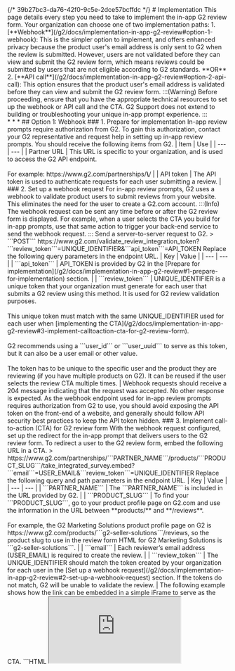 <div>
  {/* 39b27bc3-da76-42f0-9c5e-2dce57bcffdc */}
  # Implementation
  This page details every step you need to take to implement the in-app G2 review form.
  Your organization can choose one of two implementation paths:
  1. [**Webhook**](/g2/docs/implementation-in-app-g2-review#option-1-webhook): This is the simpler option to implement, and offers enhanced privacy because the product user's email address is only sent to G2 when the review is submitted. However, users are not validated before they can view and submit the G2 review form, which means reviews could be submitted by users that are not eligible according to G2 standards.
  **OR**
  2. [**API call**](/g2/docs/implementation-in-app-g2-review#option-2-api-call): This option ensures that the product user's email address is validated before they can view and submit the G2 review form. 
  :::(Warning)
  Before proceeding, ensure that you have the appropriate technical resources to set up the webhook or API call and the CTA.
  G2 Support does not extend to building or troubleshooting your unique in-app prompt experience.
  :::
  <br />
  * * *
  ## Option 1: Webhook
  ### 1. Prepare for implementation
  In-app review prompts require authorization from G2. To gain this authorization, contact your G2 representative and request help in setting up in-app review prompts.
  You should receive the following items from G2.
  | Item | Use |
  | --- | --- |
  | Partner URL | This URL is specific to your organization, and is used to access the G2 API endpoint. <br /><br /> For example: https://www.g2.com/partnerships/<strong>\<partnername /></strong>/ |
  | API token | The API token is used to authenticate requests for each user submitting a review. |
  ### 2. Set up a webhook request
  For in-app review prompts, G2 uses a webhook to validate product users to submit reviews from your website. This eliminates the need for the user to create a G2.com account.
  :::(Info)
  The webhook request can be sent any time before or after the G2 review form is displayed. For example, when a user selects the CTA you build for in-app prompts, use that same action to trigger your back-end service to send the webhook request.
  :::
  Send a server-to-server request to G2.
  &gt; ```POST``` https://www.g2.com/validate_review_integration_token?```review_token```=UNIQUE_IDENTIFIER&amp;```api_token```=API_TOKEN
  Replace the following query parameters in the endpoint URL.
  | Key | Value |
  | --- | --- |
  | ```api_token``` | API_TOKEN is provided by G2 in the [Prepare for implementation](/g2/docs/implementation-in-app-g2-review#1-prepare-for-implementation) section. |
  | ```review_token``` | UNIQUE_IDENTIFIER is a unique token that your organization must generate for each user that submits a G2 review using this method. It is used for G2 review validation purposes. <br /><br /> This unique token must match with the same UNIQUE_IDENTIFIER used for each user when [implementing the CTA](/g2/docs/implementation-in-app-g2-review#3-implement-calltoaction-cta-for-g2-review-form). <br /><br /> G2 recommends using a ```user_id``` or ```user_uuid``` to serve as this token, but it can also be a user email or other value. <br /><br /> The token has to be unique to the specific user and the product they are reviewing (if you have multiple products on G2). It can be reused if the user selects the review CTA multiple times. |
  Webhook requests should receive a 204 message indicating that the request was accepted. No other response is expected.
  As the webhook endpoint used for in-app review prompts requires authorization from G2 to use, you should avoid exposing the API token on the front-end of a website, and generally should follow API security best practices to keep the API token hidden.
  ### 3. Implement call-to-action (CTA) for G2 review form
  With the webhook request configured, set up the redirect for the in-app prompt that delivers users to the G2 review form.
  To redirect a user to the G2 review form, embed the following URL in a CTA.
  &gt; https://www.g2.com/partnerships/```PARTNER_NAME```/products/```PRODUCT_SLUG```/take_integrated_survey.embed?```email```=USER_EMAIL&amp;```review_token```=UNIQUE_IDENTIFIER
  Replace the following query and path parameters in the endpoint URL.
  | Key | Value |
  | --- | --- |
  | ```PARTNER_NAME``` | The ```PARTNER_NAME``` is included in the URL provided by G2. |
  | ```PRODUCT_SLUG``` | To find your ```PRODUCT_SLUG```, go to your product profile page on G2.com and use the information in the URL between **products/** and **/reviews**. <br /><br /> For example, the G2 Marketing Solutions product profile page on G2 is https://www.g2.com/products/```g2-seller-solutions```/reviews, so the product slug to use in the review form HTML for G2 Marketing Solutions is ```g2-seller-solutions```. |
  | ```email``` | Each reviewer’s email address (USER_EMAIL) is required to create the review. |
  | ```review_token``` | The UNIQUE_IDENTIFIER should match the token created by your organization for each user in the [Set up a webhook request](/g2/docs/implementation-in-app-g2-review#2-set-up-a-webhook-request) section. If the tokens do not match, G2 will be unable to validate the review. |
  The following example shows how the link can be embedded in a simple iFrame to serve as the CTA.
  ```HTML
  <iframe src="https://www.g2.com/partnerships/PARTNER_ID/products/PRODUCT_SLUG/take_integrated_survey.embed?email=USER_EMAIL&review_token=UNIQUE_IDENTIFIER" style={{width: '80vw', height: '80vh'}} />
  ```
  Review the [prompt guidelines](/g2/docs/prompt-guidelines) for suggestions on the language and appearance to include in the CTA.
  <br />
  * * *
  ## Option 2: API call
  ### 1. Prepare for implementation
  In-app review prompts require authorization from G2. To gain this authorization, contact a G2 representative and request help in setting up in-app review prompts.
  You should receive the following items from G2.
  | Item | Use |
  | --- | --- |
  | Partner URL | This URL is specific to your organization, and is used to access the G2 API endpoint. <br /><br /> For example: https://www.g2.com/partnerships/<strong>\<partnername /></strong>/ |
  | API token | The API token is used to authenticate requests for the one-time passcodes that are necessary for each user submitting a review. |
  | Product UUIDs | The product IDs for your products on G2 that can be used as part of the in-app review prompt process. <br /><br /> If you have multiple products that you want to highlight as part of in-app prompts, note that each CTA link can only utilize one product ID. For multiple products, consider building CTAs that tell the user which product they are going to be reviewing. |
  | (Optional) Redirect URL | To redirect users to a specific URL after completing the G2 review, provide a redirect URL to your G2 representative before implementing the prompts. This URL can only be set by a G2 representative. <br /><br /> If a redirect URL is not provided, users are redirected to a generic “Thanks for your review” message after completing a review. |
  As the API endpoint used for in-app review prompts requires authorization from G2 to use, you should avoid exposing the API token on the front-end of a website, and generally should follow API security best practices to keep the API token hidden.
  ### 2. Set up the API call
  When a user enters a site page or area where the in-app review prompt appears, send a server-to-server request to G2:
  &gt; ```POST``` https://www.g2.com/partnerships/```PARTNER_NAME```/tokens
  Include the following in your request payload.
  ```
  {'{'}
  "api_token": "API_TOKEN",
  "product_id": "PRODUCT_ID"
  {'}'}
  ```
  You will receive a one-time passcode in the response.
  ```
  {'{'}
  "state": "ONETIME_PASSCODE"
  {'}'}
  ```
  This passcode expires in 24 hours, and it is used to validate the authenticity of a request for access to the G2 review form.
  You do not need to secure the ```"state": "ONETIME_PASSCODE"``` information. The one-time passcode is decrypted by G2 for the purposes of accessing the G2 review form, but it is otherwise valueless.
  ### 3. Implement call-to-action (CTA) for G2 review form
  With the API call configured to retrieve the one-time passcode, set up the redirect for the in-app prompt that delivers users to the G2 review form.
  G2 recommends that the communication handshake happens on your server, and that the user is redirected via a ```POST``` or ```GET``` request.
  &gt;https://www.g2.com/partnerships/```PARTNER_NAME```/users/login.embed?
  Set up a method to retrieve the user email and include it in the request payload.
  Include the following in your request payload.
  ```
  {'{'}
  "state": "ONETIME_PASSCODE",
  "email": "USER_EMAIL",
  {'}'}
  ```
  :::(Info)
  If the one-time passcode is incorrect or expired, the user is shown a 404 error.
  If the user's credentials are not included with the request payload, they are shown a 422 error stating that G2 could not find or create a user. Ensure that the user credentials are being passed to G2 to resolve this issue.
  :::
  To redirect the user to the G2 review form, embed a URL similar to the following example in a CTA.
  &gt; https://www.g2.com/partnerships/```PARTNER_NAME```/users/login.embed?```state```=ONETIME_PASSCODE&amp;```email```=aoeu@example.com
  The following example shows how the link can be embedded in a simple iFrame to serve as the CTA.
  ```HTML
  <iframe src="https://www.g2.com/partnerships/PARTNER_NAME/users/login.embed?state=ONETIME_PASSCODE&email=aoeu@example.com" style={{width: '80vw', height: '80vh'}} />
  ```
  Review the [prompt guidelines](/g2/docs/prompt-guidelines) for suggestions on the language and appearance to include in the CTA.
</div>
